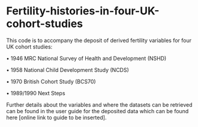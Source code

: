 # Fertility-histories-in-four-UK-cohort-studies
This code is to accompany the deposit of derived fertility variables for four UK cohort studies: 

•	1946 MRC National Survey of Health and Development (NSHD)

•	1958 National Child Development Study (NCDS)

•	1970 British Cohort Study (BCS70)

•	1989/1990 Next Steps

Further details about the variables and where the datasets can be retrieved can be found in the user guide for the deposited data which can be found here [online link to guide to be inserted].     
